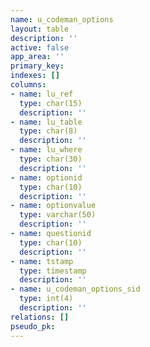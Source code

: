 ```yaml
---
name: u_codeman_options
layout: table
description: ''
active: false
app_area: ''
primary_key: 
indexes: []
columns:
- name: lu_ref
  type: char(15)
  description: ''
- name: lu_table
  type: char(8)
  description: ''
- name: lu_where
  type: char(30)
  description: ''
- name: optionid
  type: char(10)
  description: ''
- name: optionvalue
  type: varchar(50)
  description: ''
- name: questionid
  type: char(10)
  description: ''
- name: tstamp
  type: timestamp
  description: ''
- name: u_codeman_options_sid
  type: int(4)
  description: ''
relations: []
pseudo_pk: 
---
```


